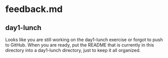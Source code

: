 # feedback.md
## day1-lunch

Looks like you are still working on the day1-lunch exercise or forgot to push to GitHub. When you are ready, put the README that is currently in this directory into a day1-lunch directory, just to keep it all organized.
